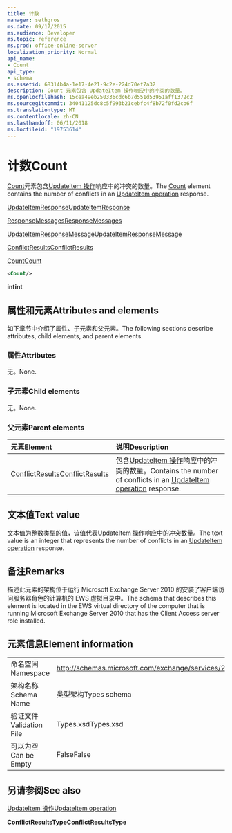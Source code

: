 ```yaml
---
title: 计数
manager: sethgros
ms.date: 09/17/2015
ms.audience: Developer
ms.topic: reference
ms.prod: office-online-server
localization_priority: Normal
api_name:
- Count
api_type:
- schema
ms.assetid: 68314b4a-1e17-4e21-9c2e-224d70ef7a32
description: Count 元素包含 UpdateItem 操作响应中的冲突的数量。
ms.openlocfilehash: 15cea49eb250336cdc6b7d551d53951aff1372c2
ms.sourcegitcommit: 34041125dc8c5f993b21cebfc4f8b72f0fd2cb6f
ms.translationtype: MT
ms.contentlocale: zh-CN
ms.lasthandoff: 06/11/2018
ms.locfileid: "19753614"
---
```

# <a name="count"></a><span data-ttu-id="88003-103">计数</span><span class="sxs-lookup"><span data-stu-id="88003-103">Count</span></span>

<span data-ttu-id="88003-104">[Count](count.md)元素包含[UpdateItem 操作](updateitem-operation.md)响应中的冲突的数量。</span><span class="sxs-lookup"><span data-stu-id="88003-104">The [Count](count.md) element contains the number of conflicts in an [UpdateItem operation](updateitem-operation.md) response.</span></span> 
  
[<span data-ttu-id="88003-105">UpdateItemResponse</span><span class="sxs-lookup"><span data-stu-id="88003-105">UpdateItemResponse</span></span>](updateitemresponse.md)
  
[<span data-ttu-id="88003-106">ResponseMessages</span><span class="sxs-lookup"><span data-stu-id="88003-106">ResponseMessages</span></span>](responsemessages.md)
  
[<span data-ttu-id="88003-107">UpdateItemResponseMessage</span><span class="sxs-lookup"><span data-stu-id="88003-107">UpdateItemResponseMessage</span></span>](updateitemresponsemessage.md)
  
[<span data-ttu-id="88003-108">ConflictResults</span><span class="sxs-lookup"><span data-stu-id="88003-108">ConflictResults</span></span>](conflictresults.md)
  
[<span data-ttu-id="88003-109">Count</span><span class="sxs-lookup"><span data-stu-id="88003-109">Count</span></span>](count.md)
  
```xml
<Count/>
```

 <span data-ttu-id="88003-110">**int**</span><span class="sxs-lookup"><span data-stu-id="88003-110">**int**</span></span>
## <a name="attributes-and-elements"></a><span data-ttu-id="88003-111">属性和元素</span><span class="sxs-lookup"><span data-stu-id="88003-111">Attributes and elements</span></span>

<span data-ttu-id="88003-112">如下章节中介绍了属性、子元素和父元素。</span><span class="sxs-lookup"><span data-stu-id="88003-112">The following sections describe attributes, child elements, and parent elements.</span></span>
  
### <a name="attributes"></a><span data-ttu-id="88003-113">属性</span><span class="sxs-lookup"><span data-stu-id="88003-113">Attributes</span></span>

<span data-ttu-id="88003-114">无。</span><span class="sxs-lookup"><span data-stu-id="88003-114">None.</span></span>
  
### <a name="child-elements"></a><span data-ttu-id="88003-115">子元素</span><span class="sxs-lookup"><span data-stu-id="88003-115">Child elements</span></span>

<span data-ttu-id="88003-116">无。</span><span class="sxs-lookup"><span data-stu-id="88003-116">None.</span></span>
  
### <a name="parent-elements"></a><span data-ttu-id="88003-117">父元素</span><span class="sxs-lookup"><span data-stu-id="88003-117">Parent elements</span></span>

|<span data-ttu-id="88003-118">**元素**</span><span class="sxs-lookup"><span data-stu-id="88003-118">**Element**</span></span>|<span data-ttu-id="88003-119">**说明**</span><span class="sxs-lookup"><span data-stu-id="88003-119">**Description**</span></span>|
|:-----|:-----|
|[<span data-ttu-id="88003-120">ConflictResults</span><span class="sxs-lookup"><span data-stu-id="88003-120">ConflictResults</span></span>](conflictresults.md) <br/> |<span data-ttu-id="88003-121">包含[UpdateItem 操作](updateitem-operation.md)响应中的冲突的数量。</span><span class="sxs-lookup"><span data-stu-id="88003-121">Contains the number of conflicts in an [UpdateItem operation](updateitem-operation.md) response.</span></span>  <br/> |
   
## <a name="text-value"></a><span data-ttu-id="88003-122">文本值</span><span class="sxs-lookup"><span data-stu-id="88003-122">Text value</span></span>

<span data-ttu-id="88003-123">文本值为整数类型的值，该值代表[UpdateItem 操作](updateitem-operation.md)响应中的冲突数量。</span><span class="sxs-lookup"><span data-stu-id="88003-123">The text value is an integer that represents the number of conflicts in an [UpdateItem operation](updateitem-operation.md) response.</span></span> 
  
## <a name="remarks"></a><span data-ttu-id="88003-124">备注</span><span class="sxs-lookup"><span data-stu-id="88003-124">Remarks</span></span>

<span data-ttu-id="88003-125">描述此元素的架构位于运行 Microsoft Exchange Server 2010 的安装了客户端访问服务器角色的计算机的 EWS 虚拟目录中。</span><span class="sxs-lookup"><span data-stu-id="88003-125">The schema that describes this element is located in the EWS virtual directory of the computer that is running Microsoft Exchange Server 2010 that has the Client Access server role installed.</span></span>
  
## <a name="element-information"></a><span data-ttu-id="88003-126">元素信息</span><span class="sxs-lookup"><span data-stu-id="88003-126">Element information</span></span>

|||
|:-----|:-----|
|<span data-ttu-id="88003-127">命名空间</span><span class="sxs-lookup"><span data-stu-id="88003-127">Namespace</span></span>  <br/> |http://schemas.microsoft.com/exchange/services/2006/types  <br/> |
|<span data-ttu-id="88003-128">架构名称</span><span class="sxs-lookup"><span data-stu-id="88003-128">Schema Name</span></span>  <br/> |<span data-ttu-id="88003-129">类型架构</span><span class="sxs-lookup"><span data-stu-id="88003-129">Types schema</span></span>  <br/> |
|<span data-ttu-id="88003-130">验证文件</span><span class="sxs-lookup"><span data-stu-id="88003-130">Validation File</span></span>  <br/> |<span data-ttu-id="88003-131">Types.xsd</span><span class="sxs-lookup"><span data-stu-id="88003-131">Types.xsd</span></span>  <br/> |
|<span data-ttu-id="88003-132">可以为空</span><span class="sxs-lookup"><span data-stu-id="88003-132">Can be Empty</span></span>  <br/> |<span data-ttu-id="88003-133">False</span><span class="sxs-lookup"><span data-stu-id="88003-133">False</span></span>  <br/> |
   
## <a name="see-also"></a><span data-ttu-id="88003-134">另请参阅</span><span class="sxs-lookup"><span data-stu-id="88003-134">See also</span></span>



[<span data-ttu-id="88003-135">UpdateItem 操作</span><span class="sxs-lookup"><span data-stu-id="88003-135">UpdateItem operation</span></span>](updateitem-operation.md)
  
 <span data-ttu-id="88003-136">**ConflictResultsType**</span><span class="sxs-lookup"><span data-stu-id="88003-136">**ConflictResultsType**</span></span>

